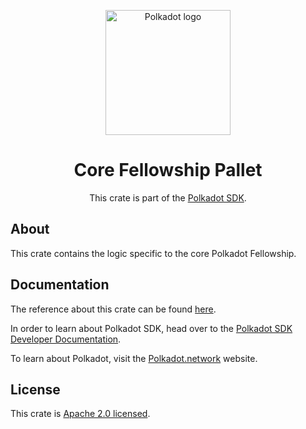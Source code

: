 <div align="center">

<img
alt="Polkadot logo" width="200"
src="https://raw.githubusercontent.com/paritytech/polkadot-sdk/rzadp/readmes/docs/images/Polkadot_Logo_Horizontal_Pink_BlackOnWhite.png">

# Core Fellowship Pallet

This crate is part of the [Polkadot SDK](https://github.com/paritytech/polkadot-sdk/).

</div>

## About

This crate contains the logic specific to the core Polkadot Fellowship.

## Documentation

The reference about this crate can be found [here](https://paritytech.github.io/polkadot-sdk/master/pallet_core_fellowship).

In order to learn about Polkadot SDK, head over to the [Polkadot SDK Developer Documentation](https://paritytech.github.io/polkadot-sdk/master/polkadot_sdk_docs/index.html).

To learn about Polkadot, visit the [Polkadot.network](https://polkadot.network/) website.

## License

This crate is [Apache 2.0 licensed](https://spdx.org/licenses/Apache-2.0.html).
